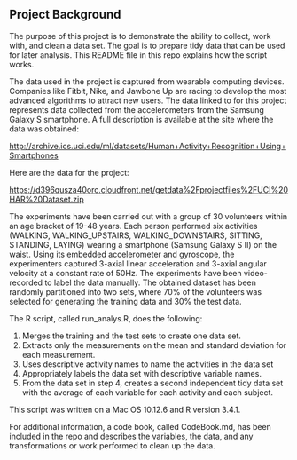 Project Background
------------------

The purpose of this project is to demonstrate the ability to collect, work with, and clean a data set. The goal is to prepare tidy data that can be used for later analysis. This README file in this repo explains how the script works.

The data used in the project is captured from wearable computing devices. Companies like Fitbit, Nike, and Jawbone Up are racing to develop the most advanced algorithms to attract new users. The data linked to for this project represents data collected from the accelerometers from the Samsung Galaxy S smartphone. A full description is available at the site where the data was obtained:

<http://archive.ics.uci.edu/ml/datasets/Human+Activity+Recognition+Using+Smartphones>

Here are the data for the project:

<https://d396qusza40orc.cloudfront.net/getdata%2Fprojectfiles%2FUCI%20HAR%20Dataset.zip>

The experiments have been carried out with a group of 30 volunteers within an age bracket of 19-48 years. Each person performed six activities (WALKING, WALKING\_UPSTAIRS, WALKING\_DOWNSTAIRS, SITTING, STANDING, LAYING) wearing a smartphone (Samsung Galaxy S II) on the waist. Using its embedded accelerometer and gyroscope, the experimenters captured 3-axial linear acceleration and 3-axial angular velocity at a constant rate of 50Hz. The experiments have been video-recorded to label the data manually. The obtained dataset has been randomly partitioned into two sets, where 70% of the volunteers was selected for generating the training data and 30% the test data.

The R script, called run\_analys.R, does the following:

1.  Merges the training and the test sets to create one data set.
2.  Extracts only the measurements on the mean and standard deviation for each measurement.
3.  Uses descriptive activity names to name the activities in the data set
4.  Appropriately labels the data set with descriptive variable names.
5.  From the data set in step 4, creates a second independent tidy data set with the average of each variable for each activity and each subject.

This script was written on a Mac OS 10.12.6 and R version 3.4.1.

For additional information, a code book, called CodeBook.md, has been included in the repo and describes the variables, the data, and any transformations or work performed to clean up the data.
